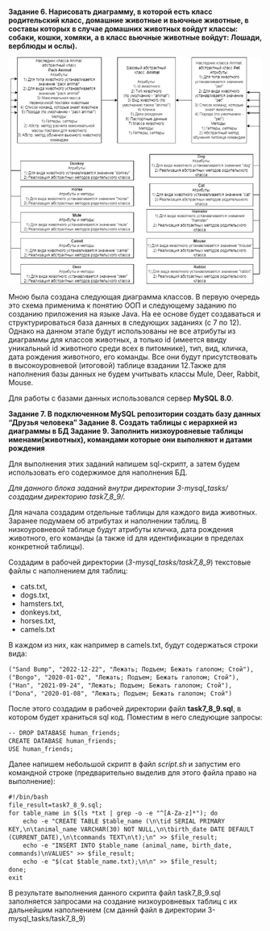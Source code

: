 **Задание 6. Нарисовать диаграмму, в которой есть класс родительский класс, домашние
животные и вьючные животные, в составы которых в случае домашних
животных войдут классы: собаки, кошки, хомяки, а в класс вьючные животные
войдут: Лошади, верблюды и ослы).**


![Диаграмма классов](descr_tasks_7-12/diagramOfClasses.png)

Мною была создана следующая диаграмма классов. В первую очередь это схема применима к понятию ООП и следующему заданию по созданию приложения на языке Java.
На ее основе будет создаваться и структурироваться база данных в следующих заданиях (с 7 по 12). Однако на данном этапе будут использованы не все атрибуты из диаграммы
для классов животных, а только id (имеется ввиду  уникальный id животного среди всех в питомнике),  тип,  вид, кличка, дата рождения животного, его команды. 
Все они будут присутствовать в высокоуровневой (итоговой) таблице взадании 12.Также для наполнения базы данных не будем учитывать классы Mule, Deer, Rabbit, Mouse. 

Для работы с базами данных использовался сервер **MySQL 8.0**.


**Задание 7. В подключенном MySQL репозитории создать базу данных “Друзья
человека”
Задание 8. Создать таблицы с иерархией из диаграммы в БД
Задание 9. Заполнить низкоуровневые таблицы именами(животных), командами
которые они выполняют и датами рождения**

Для выполнения этих заданий напишем sql-скрипт, а затем будем использовать его содержимое для наполнения БД.

*Для данного блока заданий внутри директории 3-mysql_tasks/ создадим директорию task7_8_9/.*

Для начала создадим отдельные таблицы для каждого вида животных. Заранее подумаем об атрибутах и наполнении таблиц. В низкоуровневой таблице 
будут атрибуты кличка, дата рождения животного, его команды (а также id для идентификации в пределах конкретной таблицы).  

Создадим в рабочей директории (*3-mysql_tasks/task7_8_9*)  текстовые файлы с наполнением для таблиц: 

- cats.txt,
- dogs.txt,
- hamsters.txt,
- donkeys.txt,
- horses.txt,
- camels.txt

В каждом из них, как например в camels.txt, будут содержаться строки вида:

```
("Sand Bump", "2022-12-22", "Лежать; Подъем; Бежать галопом; Стой"),
("Bongo", "2020-01-02", "Лежать; Подъем; Бежать галопом; Стой"),
("Han", "2021-09-24", "Лежать; Подъем; Бежать галопом; Стой"),
("Dona", "2020-01-08", "Лежать; Подъем; Бежать галопом; Стой")
```

После этого создадим в рабочей директории файл **task7_8_9.sql**, в котором будет храниться sql код. Поместим в него следующие запросы:

```
-- DROP DATABASE human_friends;
CREATE DATABASE human_friends;
USE human_friends;
```

Далее напишем небольшой скрипт в файл *script.sh* и запустим его командной строке (предварительно выделив для этого файла право на выполнение):

```
#!/bin/bash
file_result=task7_8_9.sql;
for table_name in $(ls *txt | grep -o -e "^[A-Za-z]*"); do
    echo -e "CREATE TABLE $table_name (\n\tid SERIAL PRIMARY KEY,\n\tanimal_name VARCHAR(30) NOT NULL,\n\tbirth_date DATE DEFAULT (CURRENT_DATE),\n\tcommands TEXT\n\t);\n" >> $file_result;
    echo -e "INSERT INTO $table_name (animal_name, birth_date, commands)\nVALUES" >> $file_result;
    echo -e "$(cat $table_name.txt);\n\n" >> $file_result;
done;
exit
```

В результате выполнения данного скрипта файл task7\_8\_9.sql заполняется запросами на создание низкоуровневых таблиц с их дальнейшим наполнением 
(см даннй файл в директории 3-mysql\_tasks/task7\_8\_9)
